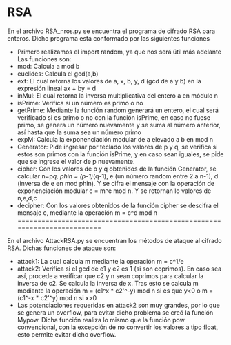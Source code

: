 # RSA

En el archivo RSA_nros.py se encuentra el programa de cifrado RSA para enteros. Dicho programa está conformado por las siguientes funciones
- Primero realizamos el import random, ya que nos será útil más adelante
Las funciones son:
- mod: Calcula a mod b
- euclides: Calcula el gcd(a,b)
- ext: El cual retorna los valores de a, x, b, y, d (gcd de a y b) en la expresión lineal ax + by = d
- inMul: El cual retorna la inversa multiplicativa del entero a en módulo n
- isPrime: Verifica si un número es primo o no
- getPrime: Mediante la función random generará un entero, el cual será verificado si es primo o no con la función isPrime, en caso no fuese primo, se genera un número nuevamente y se suma al número anterior, así hasta que la suma sea un número primo
- expM: Calcula la exponenciación modular de a elevado a b en mod n
- Generator: Pide ingresar por teclado los valores de p y q, se verifica si estos son primos con la función isPrime, y en caso sean iguales, se pide que se ingrese el valor de p nuevamente.
- cipher: Con los valores de p y q obtenidos de la función Generator, se calcular n=p*q, phin = (p-1)*(q-1), e (un número random entre 2 a n-1), d (inversa de e en mod phin). Y se cifra el mensaje con la operación de exponenciación modular c = m^e mod n. Y se retornan lo valores de n,e,d,c
- decipher: Con los valores obtenidos de la función cipher se descifra el mensaje c, mediante la operación m = c^d mod n 
========================================================================

En el archivo AttackRSA.py se encuentran los métodos de ataque al cifrado RSA. Dichas funciones de ataque son:
- attack1: La cual calcula m mediante la operación m = c^1/e
- attack2: Verifica si el gcd de e1 y e2 es 1 (si son coprimos). En caso sea así, procede a verificar que c2 y n sean coprimos para calcular la inversa de c2. Se calcula la inversa de x. Tras esto se calcula m mediante la operación m = (c1^x * c2'^-y) mod n si es que y<0 o m = (c1^-x * c2'^y) mod n si x>0
- Las potenciaciones requeridas en attack2 son muy grandes, por lo que se genera un overflow, para evitar dicho problema se creó la función Mypow. Dicha función realiza lo mismo que la función pow convencional, con la excepción de no convertir los valores a tipo float, esto permite evitar dicho overflow.
